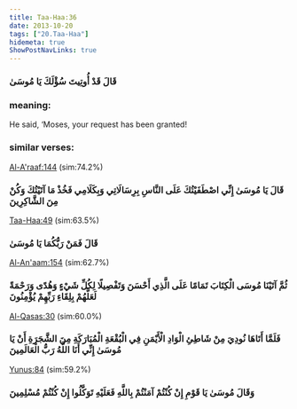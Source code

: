 ```yaml
---
title: Taa-Haa:36
date: 2013-10-20
tags: ["20.Taa-Haa"]
hidemeta: true 
ShowPostNavLinks: true 
---
```

### قَالَ قَدْ أُوتِيتَ سُؤْلَكَ يَا مُوسَىٰ
### meaning: 
He said, ‘Moses, your request has been granted!
### similar verses: 

[Al-A'raaf:144](/7/144) (sim:74.2%)

### قَالَ يَا مُوسَىٰ إِنِّي اصْطَفَيْتُكَ عَلَى النَّاسِ بِرِسَالَاتِي وَبِكَلَامِي فَخُذْ مَا آتَيْتُكَ وَكُنْ مِنَ الشَّاكِرِينَ

[Taa-Haa:49](/20/49) (sim:63.5%)

### قَالَ فَمَنْ رَبُّكُمَا يَا مُوسَىٰ

[Al-An'aam:154](/6/154) (sim:62.7%)

### ثُمَّ آتَيْنَا مُوسَى الْكِتَابَ تَمَامًا عَلَى الَّذِي أَحْسَنَ وَتَفْصِيلًا لِكُلِّ شَيْءٍ وَهُدًى وَرَحْمَةً لَعَلَّهُمْ بِلِقَاءِ رَبِّهِمْ يُؤْمِنُونَ

[Al-Qasas:30](/28/30) (sim:60.0%)

### فَلَمَّا أَتَاهَا نُودِيَ مِنْ شَاطِئِ الْوَادِ الْأَيْمَنِ فِي الْبُقْعَةِ الْمُبَارَكَةِ مِنَ الشَّجَرَةِ أَنْ يَا مُوسَىٰ إِنِّي أَنَا اللَّهُ رَبُّ الْعَالَمِينَ

[Yunus:84](/10/84) (sim:59.2%)

### وَقَالَ مُوسَىٰ يَا قَوْمِ إِنْ كُنْتُمْ آمَنْتُمْ بِاللَّهِ فَعَلَيْهِ تَوَكَّلُوا إِنْ كُنْتُمْ مُسْلِمِينَ
